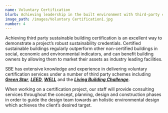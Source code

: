 ```yaml
---
name: Voluntary Certification
blurb: Achieving leadership in the built environment with third-party certification
image_path: /images/Voluntary Certification1.jpg
number: 4
---
```



Achieving third party sustainable building certification is an excellent way to demonstrate a project’s robust sustainability credentials. Certified sustainable buildings regularly outperform other non-certified buildings in social, economic and environmental indicators, and can benefit building owners by allowing them to market their assets as industry leading facilities.

SBE has extensive knowledge and experience in delivering voluntary certification services under a number of third party schemes including ***[Green Star](http://new.gbca.org.au/)***, ***[LEED](https://new.usgbc.org/leed)***, ***[WELL](https://www.wellcertified.com/en/start-a-project)***&nbsp;and the ***[Living Building Challenge](https://living-future.org/lbc/)***.

When working on a certification project, our staff will provide consulting services throughout the concept, planning, design and construction phases in order to guide the design team towards an holistic environmental design which achieves the client’s desired target.
